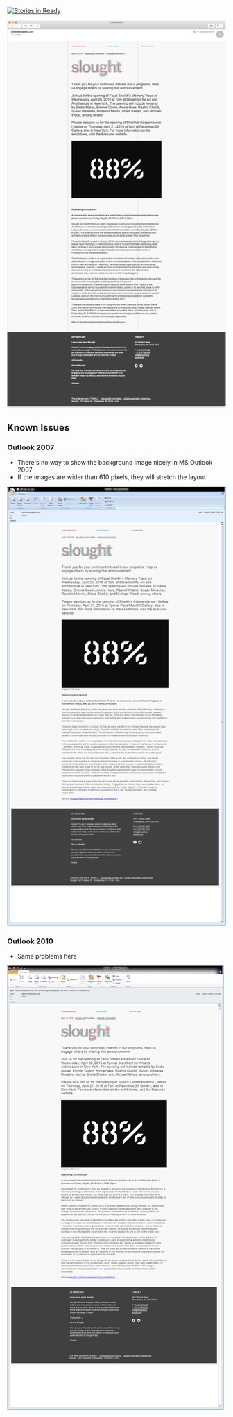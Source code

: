 [![Stories in Ready](https://badge.waffle.io/jonataneriksson/Slought-Newsletter.png?label=ready&title=Ready)](http://waffle.io/jonataneriksson/Slought-Newsletter)

![Apple Mail](documentation/Apple-Mail.png)

## Known Issues

### Outlook 2007

- There's no way to show the background image nicely in MS Outlook 2007
- If the images are wider than 610 pixels, they will stretch the layout

![Outlook 2007](documentation/Outlook-2007.png)

### Outlook 2010

- Same problems here

![Outlook 2010](documentation/Outlook-2010.png)
